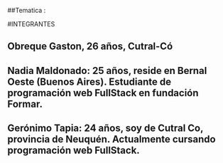 ##Tematica : 


#INTEGRANTES
## Obreque Gaston, 26 años, Cutral-Có
## Nadia Maldonado: 25 años, reside en Bernal Oeste (Buenos Aires). Estudiante de programación web FullStack en fundación Formar. 
## Gerónimo Tapia: 24 años, soy de Cutral Co, provincia de Neuquén. Actualmente cursando programación web FullStack.